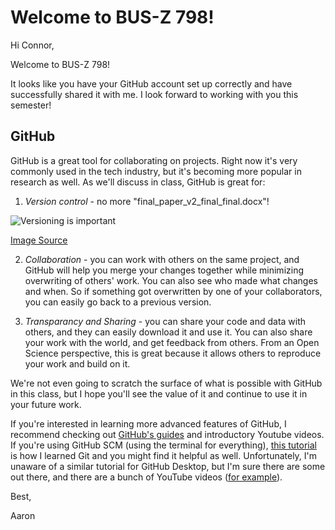 # Welcome to BUS-Z 798!

Hi Connor,

Welcome to BUS-Z 798!

It looks like you have your GitHub account set up correctly and have successfully shared it with me. I look forward to working with you this semester!

## GitHub
GitHub is a great tool for collaborating on projects. Right now it's very commonly used in the tech industry, but it's becoming more popular in research as well. As we'll discuss in class, GitHub is great for:

1. *Version control* - no more "final_paper_v2_final_final.docx"!

![Versioning is important](http://www.phdcomics.com/comics/archive/phd101212s.gif)

[Image Source](https://phdcomics.com/comics.php?f=1531)

2. *Collaboration* - you can work with others on the same project, and GitHub will help you merge your changes together while minimizing overwriting of others' work. You can also see who made what changes and when. So if something got overwritten by one of your collaborators, you can easily go back to a previous version.

3. *Transparancy and Sharing* - you can share your code and data with others, and they can easily download it and use it. You can also share your work with the world, and get feedback from others. From an Open Science perspective, this is great because it allows others to reproduce your work and build on it.

We're not even going to scratch the surface of what is possible with GitHub in this class, but I hope you'll see the value of it and continue to use it in your future work.

If you're interested in learning more advanced features of GitHub, I recommend checking out [GitHub's guides](https://guides.github.com/) and introductory Youtube videos. If you're using GitHub SCM (using the terminal for everything), [this tutorial](https://learngitbranching.js.org/?locale=en_US) is how I learned Git and you might find it helpful as well. Unfortunately, I'm unaware of a similar tutorial for GitHub Desktop, but I'm sure there are some out there, and there are a bunch of YouTube videos ([for example](https://www.youtube.com/watch?v=MaqVvXv6zrU)).

Best,

Aaron
